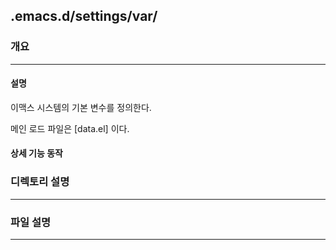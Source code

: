 ## .emacs.d/settings/var/
### 개요
---
#### 설명
이맥스 시스템의 기본 변수를 정의한다.

메인 로드 파일은 [data.el] 이다.

#### 상세 기능 동작

### 디렉토리 설명
---

### 파일 설명
---

<!-- 내부 링크 -->
<!-- 상대 경로 정보 -->
<!-- 상위 디렉토리 정보 -->

<!-- 상위 파일 정보 -->

<!-- 현재 디렉토리 정보 -->

<!-- 현재 파일 정보 -->

<!-- 하위 디렉토리 정보 -->

<!-- 하위 파일 정보 -->

<!-- 절대 경로 -->

<!-- 외부 링크 -->

